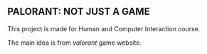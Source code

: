 ## PALORANT: NOT JUST A GAME
This project is made for Human and Computer Interaction course.

The main idea is from _valorant_ game website.